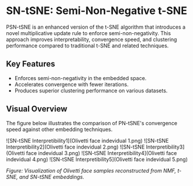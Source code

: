 # SN-tSNE: Semi-Non-Negative t-SNE

PSN-tSNE is an enhanced version of the t-SNE algorithm that introduces a novel multiplicative update rule to enforce semi-non-negativity. This approach improves interpretability, convergence speed, and clustering performance compared to traditional t-SNE and related techniques.

## Key Features
- Enforces semi-non-negativity in the embedded space.
- Accelerates convergence with fewer iterations.
- Produces superior clustering performance on various datasets.

## Visual Overview
The figure below illustrates the comparison of PN-tSNE's convergence speed against other embedding techniques.

![SN-tSNE Interpretibility1](Olivetti face indevidual 1.png)
![SN-tSNE Interpretibility2](Olivetti face indevidual 2.png)
![SN-tSNE Interpretibility3](Olivetti face indevidual 3.png)
![SN-tSNE Interpretibility4](Olivetti face indevidual 4.png)
![SN-tSNE Interpretibility5](Olivetti face indevidual 5.png)

*Figure: Visualization of Olivetti face samples reconstructed from NMF, t-SNE, and SN-tSNE embeddings.*
